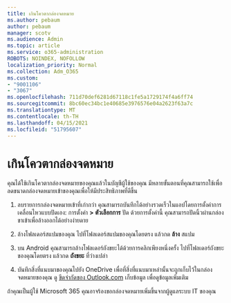 ```yaml
---
title: เกินโควตากล่องจดหมาย
ms.author: pebaum
author: pebaum
manager: scotv
ms.audience: Admin
ms.topic: article
ms.service: o365-administration
ROBOTS: NOINDEX, NOFOLLOW
localization_priority: Normal
ms.collection: Adm_O365
ms.custom:
- "9001106"
- "3067"
ms.openlocfilehash: 711d70def6281d67118c1fe5a1729174f4a6ff74
ms.sourcegitcommit: 8bc60ec34bc1e40685e3976576e04a2623f63a7c
ms.translationtype: MT
ms.contentlocale: th-TH
ms.lasthandoff: 04/15/2021
ms.locfileid: "51795607"
---
```

# <a name="mailbox-quota-exceeded"></a>เกินโควตากล่องจดหมาย

คุณได้ใช้เกินโควตากล่องจดหมายของคุณแล้วในบัญชีผู้ใช้ของคุณ มีหลายขั้นตอนที่คุณสามารถใช้เพื่อลดขนาดกล่องจดหมายเข้าของคุณเพื่อให้มีประสิทธิภาพที่ดีขึ้น

1. ลบรายการกล่องจดหมายเข้าที่เก่ากว่า คุณสามารถบันทึกได้อย่างรวดเร็วในแอปโดยการตั้งค่าการเคลื่อนไหวแบบปัดเอง: การตั้งค่า **> ตัวเลือกการ** ปัด ด้วยการตั้งค่านี้ คุณสามารถปัดนิ้วผ่านกล่องขาเข้าเพื่อล้างออกได้อย่างง่ายดาย

2. ล้างโฟลเดอร์สแปมของคุณ ไปที่โฟลเดอร์สแปมของคุณโดยตรง แล้วกด **ล้าง** สแปม

3. บน Android คุณสามารถล้างโฟลเดอร์ถังขยะได้ด้วยการคลิกเพียงหนึ่งครั้ง ไปที่โฟลเดอร์ถังขยะของคุณโดยตรง แล้วกด **ถังขยะ** ที่ว่างเปล่า 

4. บันทึกสิ่งที่แนบมาของคุณไปยัง OneDrive เพื่อที่สิ่งที่แนบมาเหล่านั้นจะถูกเก็บไว้ในกล่องจดหมายของคุณ ดู [ขีดจํากัดของ Outlook.com](https://support.office.com/article/storage-limits-in-outlook-com-7ac99134-69e5-4619-ac0b-2d313bba5e9e) เก็บข้อมูล เพื่อดูข้อมูลเพิ่มเติม 

ถ้าคุณเป็นผู้ใช้ Microsoft 365 คุณอาจร้องขอกล่องจดหมายเพิ่มขึ้นจากผู้ดูแลระบบ IT ของคุณ